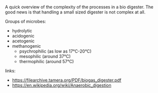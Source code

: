 A quick overview of the complexity of the processes in a bio digester. The good news is that handling a small sized digester is not complex at all.


Groups of microbes:
- hydrolytic
- acidogenic
- acetogenic
- methanogenic
  - psychrophilic (as low as 17°C-20°C)
  - mesophilic (around 37°C)
  - thermophilic (around 57°C)

links:

- https://filearchive.tamera.org/PDF/biogas_digester.pdf
- https://en.wikipedia.org/wiki/Anaerobic_digestion
